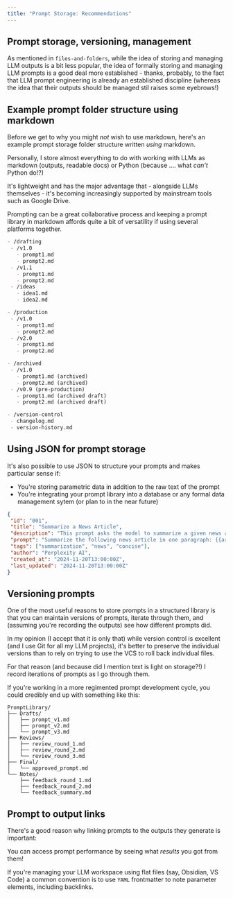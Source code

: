 ```yaml
---
title: "Prompt Storage: Recommendations"
---
```


## Prompt storage, versioning, management

As mentioned in `files-and-folders`, while the idea of storing and managing LLM outputs is a bit less popular, the idea of formally storing and managing LLM prompts is a good deal more established - thanks, probably, to the fact that LLM prompt engineering is already an established discipline (whereas the idea that their outputs should be managed stil raises some eyebrows!)

## Example prompt folder structure using markdown

Before we get to why you might *not* wish to use markdown, here's an example prompt storage folder structure written *using* markdown.

Personally, I store almost everything to do with working with LLMs as markdown (outputs, readable docs) or Python (because .... what *can't* Python do!?)

It's lightweight and has the major advantage that - alongside LLMs themselves - it's becoming increasingly supported by mainstream tools such as Google Drive.

Prompting can be a great collaborative process and keeping a prompt library in markdown affords quite a bit of versatility if using several platforms together.

 ```markdown
- /drafting
  - /v1.0
    - prompt1.md
    - prompt2.md
  - /v1.1
    - prompt1.md
    - prompt2.md
  - /ideas
    - idea1.md
    - idea2.md

- /production
  - /v1.0
    - prompt1.md
    - prompt2.md
  - /v2.0
    - prompt1.md
    - prompt2.md

- /archived
  - /v1.0
    - prompt1.md (archived)
    - prompt2.md (archived)
  - /v0.9 (pre-production)
    - prompt1.md (archived draft)
    - prompt2.md (archived draft)

- /version-control
  - changelog.md    
  - version-history.md   
```

## Using JSON for prompt storage

It's also possible to use JSON to structure your prompts and makes particular sense if:

- You're storing parametric data in addition to the raw text of the prompt  
- You're integrating your prompt library into a database or any formal data management sytem (or plan to in the near future)

 ```json
{
  "id": "001",
  "title": "Summarize a News Article",
  "description": "This prompt asks the model to summarize a given news article into a concise paragraph.",
  "prompt": "Summarize the following news article in one paragraph: {{article_text}}",
  "tags": ["summarization", "news", "concise"],
  "author": "Perplexity AI",
  "created_at": "2024-11-20T13:00:00Z",
  "last_updated": "2024-11-20T13:00:00Z"
}
```

## Versioning prompts

One of the most useful reasons to store prompts in a structured library is that you can maintain versions of prompts, iterate through them, and (assuming you're recording the outputs) see how different prompts did.

In my opinion (I accept that it is only that) while version control is excellent (and I use Git for all my LLM projects), it's better to preserve the individual versions than to rely on trying to use the VCS to roll back individual files. 

For that reason (and because did I mention text is light on storage?!) I record iterations of prompts as I go through them.

If you're working in a more regimented prompt development cycle, you could credibly end up with something like this:

```
PromptLibrary/
├── Drafts/
│   ├── prompt_v1.md
│   ├── prompt_v2.md
│   └── prompt_v3.md
├── Reviews/
│   ├── review_round_1.md
│   ├── review_round_2.md
│   └── review_round_3.md
├── Final/
│   └── approved_prompt.md
└── Notes/
    ├── feedback_round_1.md
    ├── feedback_round_2.md
    └── feedback_summary.md
 ```   

## Prompt to output links

There's a good reason why linking prompts to the outputs they generate is important:

You can access prompt performance by seeing what *results* you got from them!

If you're managing your LLM workspace using flat files (say, Obsidian, VS Code) a common convention is to use `YAML` frontmatter to note parameter elements, including backlinks.

